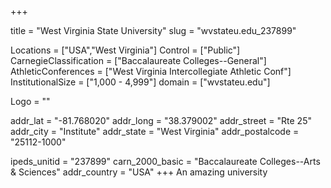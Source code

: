 
+++

title = "West Virginia State University"
slug = "wvstateu.edu_237899"

Locations = ["USA","West Virginia"]
Control = ["Public"]
CarnegieClassification = ["Baccalaureate Colleges--General"]
AthleticConferences = ["West Virginia Intercollegiate Athletic Conf"]
InstitutionalSize = ["1,000 - 4,999"]
domain = ["wvstateu.edu"]

Logo = ""

addr_lat = "-81.768020"
addr_long = "38.379002"
addr_street = "Rte 25"
addr_city = "Institute"
addr_state = "West Virginia"
addr_postalcode = "25112-1000"

ipeds_unitid = "237899"
carn_2000_basic = "Baccalaureate Colleges--Arts & Sciences"
addr_country = "USA"
+++
    An amazing university
